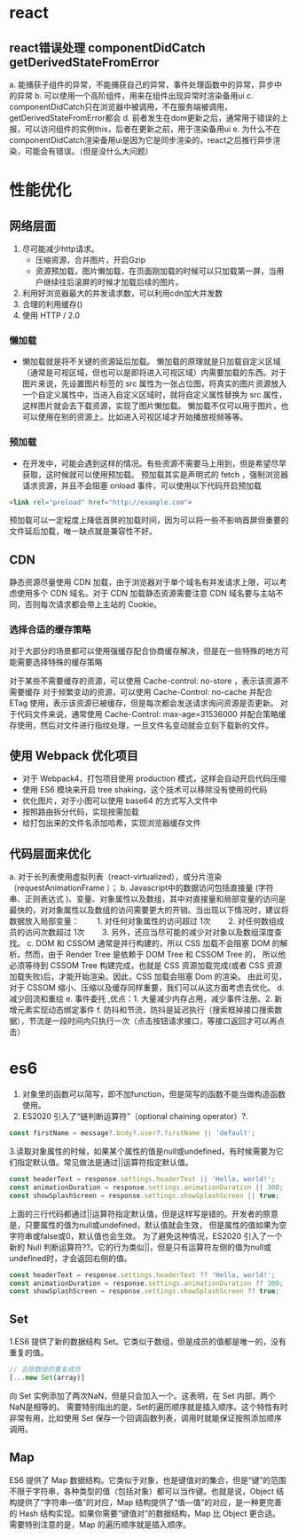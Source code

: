 # react

## react错误处理 componentDidCatch getDerivedStateFromError
 a. 能捕获子组件的异常，不能捕获自己的异常，事件处理函数中的异常，异步中的异常
 b. 可以使用一个高阶组件，用来在组件出现异常时渲染备用ui
 c. componentDidCatch只在浏览器中被调用，不在服务端被调用，getDerivedStateFromError都会
 d. 前者发生在dom更新之后，通常用于错误的上报，可以访问组件的实例this，后者在更新之前，用于渲染备用ui
 e. 为什么不在componentDidCatch渲染备用ui是因为它是同步渲染的，react之后推行异步渲染，可能会有错误。（但是没什么大问题）

# 性能优化

## 网络层面
 1. 尽可能减少http请求。
    * 压缩资源，合并图片，开启Gzip
    * 资源预加载，图片懒加载，在页面刚加载的时候可以只加载第一屏，当用户继续往后滚屏的时候才加载后续的图片。
 2. 利用好浏览器最大的并发请求数，可以利用cdn加大并发数
 3. 合理的利用缓存()
 4. 使用 HTTP / 2.0
    
### 懒加载
*  懒加载就是将不关键的资源延后加载。
  懒加载的原理就是只加载自定义区域（通常是可视区域，但也可以是即将进入可视区域）内需要加载的东西。对于图片来说，先设置图片标签的 src 属性为一张占位图，将真实的图片资源放入一个自定义属性中，当进入自定义区域时，就将自定义属性替换为 src 属性，这样图片就会去下载资源，实现了图片懒加载。
  懒加载不仅可以用于图片，也可以使用在别的资源上。比如进入可视区域才开始播放视频等等。

### 预加载
  * 在开发中，可能会遇到这样的情况。有些资源不需要马上用到，但是希望尽早获取，这时候就可以使用预加载。
  预加载其实是声明式的 fetch ，强制浏览器请求资源，并且不会阻塞 onload 事件，可以使用以下代码开启预加载
  ```html
<link rel="preload" href="http://example.com">
```
  预加载可以一定程度上降低首屏的加载时间，因为可以将一些不影响首屏但重要的文件延后加载，唯一缺点就是兼容性不好。

## CDN
静态资源尽量使用 CDN 加载，由于浏览器对于单个域名有并发请求上限，可以考虑使用多个 CDN 域名。对于 CDN 加载静态资源需要注意 CDN 域名要与主站不同，否则每次请求都会带上主站的 Cookie。

### 选择合适的缓存策略
对于大部分的场景都可以使用强缓存配合协商缓存解决，但是在一些特殊的地方可能需要选择特殊的缓存策略

对于某些不需要缓存的资源，可以使用 Cache-control: no-store ，表示该资源不需要缓存
对于频繁变动的资源，可以使用 Cache-Control: no-cache 并配合 ETag 使用，表示该资源已被缓存，但是每次都会发送请求询问资源是否更新。
对于代码文件来说，通常使用 Cache-Control: max-age=31536000 并配合策略缓存使用，然后对文件进行指纹处理，一旦文件名变动就会立刻下载新的文件。

## 使用 Webpack 优化项目
* 对于 Webpack4，打包项目使用 production 模式，这样会自动开启代码压缩
* 使用 ES6 模块来开启 tree shaking，这个技术可以移除没有使用的代码
* 优化图片，对于小图可以使用 base64 的方式写入文件中
* 按照路由拆分代码，实现按需加载
* 给打包出来的文件名添加哈希，实现浏览器缓存文件

## 代码层面来优化
  a. 对于长列表使用虚拟列表（react-virtualized），或分片渲染（requestAnimationFrame ）；
  b. Javascript中的数据访问包括直接量 (字符串、正则表达式 )、变量、对象属性以及数组，其中对直接量和局部变量的访问是最快的，对对象属性以及数组的访问需要更大的开销。当出现以下情况时，建议将数据放入局部变量： 
　　1. 对任何对象属性的访问超过 1次 
　　2. 对任何数组成员的访问次数超过 1次 
　　3. 另外，还应当尽可能的减少对对象以及数组深度查找。
  c. DOM 和 CSSOM 通常是并行构建的，所以 CSS 加载不会阻塞 DOM 的解析。然而，由于 Render Tree 是依赖于 DOM Tree 和 CSSOM Tree 的，
所以他必须等待到 CSSOM Tree 构建完成，也就是 CSS 资源加载完成(或者 CSS 资源加载失败)后，才能开始渲染。因此，CSS 加载会阻塞 Dom 的渲染。
由此可见，对于 CSSOM 缩小、压缩以及缓存同样重要，我们可以从这方面考虑去优化。
d. 减少回流和重绘
e. 事件委托 ,优点：1. 大量减少内存占用，减少事件注册。2. 新增元素实现动态绑定事件
f. 防抖和节流，防抖是延迟执行（搜索框掉接口搜索数据），节流是一段时间内只执行一次（点击按钮请求接口，等接口返回才可以再点击）

# es6
1. 对象里的函数可以简写，即不加function，但是简写的函数不能当做构造函数使用。
2.  ES2020 引入了“链判断运算符”（optional chaining operator）?.
```javascript
const firstName = message?.body?.user?.firstName || 'default';
```
3.读取对象属性的时候，如果某个属性的值是null或undefined，有时候需要为它们指定默认值。常见做法是通过||运算符指定默认值。

```javascript
const headerText = response.settings.headerText || 'Hello, world!';
const animationDuration = response.settings.animationDuration || 300;
const showSplashScreen = response.settings.showSplashScreen || true;
```
上面的三行代码都通过||运算符指定默认值，但是这样写是错的。开发者的原意是，只要属性的值为null或undefined，默认值就会生效，
但是属性的值如果为空字符串或false或0，默认值也会生效。
为了避免这种情况，ES2020 引入了一个新的 Null 判断运算符??。它的行为类似||，但是只有运算符左侧的值为null或undefined时，才会返回右侧的值。
```javascript
const headerText = response.settings.headerText ?? 'Hello, world!';
const animationDuration = response.settings.animationDuration ?? 300;
const showSplashScreen = response.settings.showSplashScreen ?? true;
```

## Set
1.ES6 提供了新的数据结构 Set。它类似于数组，但是成员的值都是唯一的，没有重复的值。
```javascript
// 去除数组的重复成员
[...new Set(array)]
```
向 Set 实例添加了两次NaN，但是只会加入一个。这表明，在 Set 内部，两个NaN是相等的。
需要特别指出的是，Set的遍历顺序就是插入顺序。这个特性有时非常有用，比如使用 Set 保存一个回调函数列表，调用时就能保证按照添加顺序调用。

## Map
ES6 提供了 Map 数据结构。它类似于对象，也是键值对的集合，但是“键”的范围不限于字符串，各种类型的值（包括对象）都可以当作键。也就是说，Object 结构提供了“字符串—值”的对应，Map 结构提供了“值—值”的对应，是一种更完善的 Hash 结构实现。如果你需要“键值对”的数据结构，Map 比 Object 更合适。
需要特别注意的是，Map 的遍历顺序就是插入顺序。


